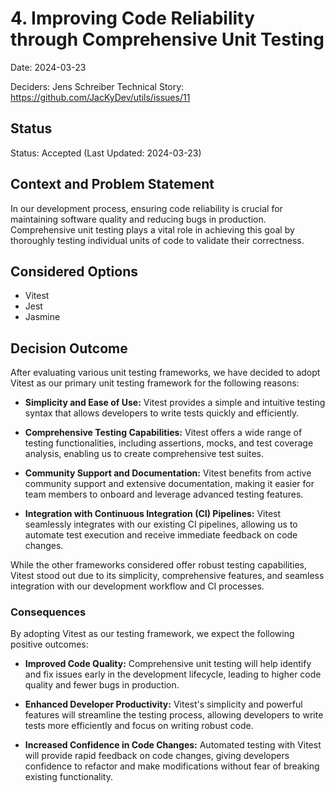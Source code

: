 # 4. Improving Code Reliability through Comprehensive Unit Testing

Date: 2024-03-23

Deciders: Jens Schreiber
Technical Story: https://github.com/JacKyDev/utils/issues/11

## Status

Status: Accepted (Last Updated: 2024-03-23)

## Context and Problem Statement

In our development process, ensuring code reliability is crucial for maintaining software quality and reducing bugs in
production. Comprehensive unit testing plays a vital role in achieving this goal by thoroughly testing individual units
of code to validate their correctness.

## Considered Options

* Vitest
* Jest
* Jasmine

## Decision Outcome

After evaluating various unit testing frameworks, we have decided to adopt Vitest as our primary unit testing framework
for the following reasons:

* __Simplicity and Ease of Use:__ Vitest provides a simple and intuitive testing syntax that allows developers to write
  tests
  quickly and efficiently.

* __Comprehensive Testing Capabilities:__ Vitest offers a wide range of testing functionalities, including assertions,
  mocks,
  and test coverage analysis, enabling us to create comprehensive test suites.

* __Community Support and Documentation:__ Vitest benefits from active community support and extensive documentation,
  making
  it easier for team members to onboard and leverage advanced testing features.

* __Integration with Continuous Integration (CI) Pipelines:__ Vitest seamlessly integrates with our existing CI
  pipelines,
  allowing us to automate test execution and receive immediate feedback on code changes.

While the other frameworks considered offer robust testing capabilities, Vitest stood out due to its simplicity,
comprehensive features, and seamless integration with our development workflow and CI processes.

### Consequences

By adopting Vitest as our testing framework, we expect the following positive outcomes:

* __Improved Code Quality:__ Comprehensive unit testing will help identify and fix issues early in the development
  lifecycle,
  leading to higher code quality and fewer bugs in production.

* __Enhanced Developer Productivity:__ Vitest's simplicity and powerful features will streamline the testing process,
  allowing
  developers to write tests more efficiently and focus on writing robust code.

* __Increased Confidence in Code Changes:__ Automated testing with Vitest will provide rapid feedback on code changes,
  giving
  developers confidence to refactor and make modifications without fear of breaking existing functionality.
